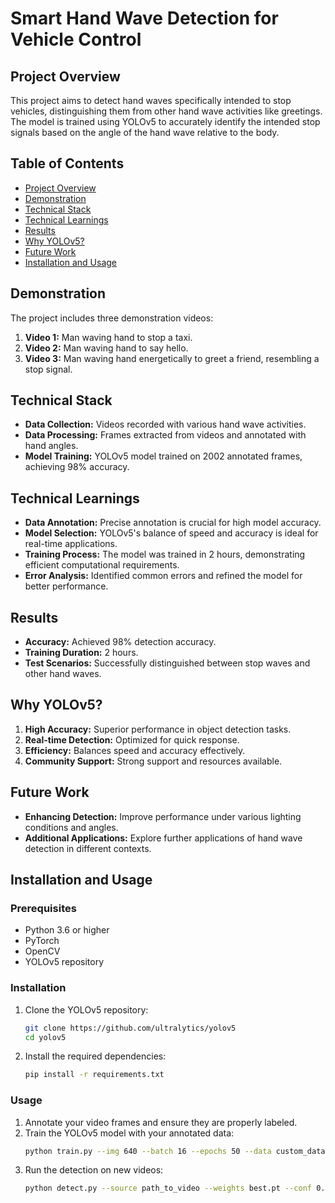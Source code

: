 # Smart Hand Wave Detection for Vehicle Control

## Project Overview
This project aims to detect hand waves specifically intended to stop vehicles, distinguishing them from other hand wave activities like greetings. The model is trained using YOLOv5 to accurately identify the intended stop signals based on the angle of the hand wave relative to the body.

## Table of Contents
- [Project Overview](#project-overview)
- [Demonstration](#demonstration)
- [Technical Stack](#technical-stack)
- [Technical Learnings](#technical-learnings)
- [Results](#results)
- [Why YOLOv5?](#why-yolov5)
- [Future Work](#future-work)
- [Installation and Usage](#installation-and-usage)

## Demonstration
The project includes three demonstration videos:
1. **Video 1:** Man waving hand to stop a taxi.
2. **Video 2:** Man waving hand to say hello.
3. **Video 3:** Man waving hand energetically to greet a friend, resembling a stop signal.

## Technical Stack
- **Data Collection:** Videos recorded with various hand wave activities.
- **Data Processing:** Frames extracted from videos and annotated with hand angles.
- **Model Training:** YOLOv5 model trained on 2002 annotated frames, achieving 98% accuracy.

## Technical Learnings
- **Data Annotation:** Precise annotation is crucial for high model accuracy.
- **Model Selection:** YOLOv5's balance of speed and accuracy is ideal for real-time applications.
- **Training Process:** The model was trained in 2 hours, demonstrating efficient computational requirements.
- **Error Analysis:** Identified common errors and refined the model for better performance.

## Results
- **Accuracy:** Achieved 98% detection accuracy.
- **Training Duration:** 2 hours.
- **Test Scenarios:** Successfully distinguished between stop waves and other hand waves.

## Why YOLOv5?
1. **High Accuracy:** Superior performance in object detection tasks.
2. **Real-time Detection:** Optimized for quick response.
3. **Efficiency:** Balances speed and accuracy effectively.
4. **Community Support:** Strong support and resources available.

## Future Work
- **Enhancing Detection:** Improve performance under various lighting conditions and angles.
- **Additional Applications:** Explore further applications of hand wave detection in different contexts.

## Installation and Usage
### Prerequisites
- Python 3.6 or higher
- PyTorch
- OpenCV
- YOLOv5 repository

### Installation
1. Clone the YOLOv5 repository:
    ```bash
    git clone https://github.com/ultralytics/yolov5
    cd yolov5
    ```
2. Install the required dependencies:
    ```bash
    pip install -r requirements.txt
    ```

### Usage
1. Annotate your video frames and ensure they are properly labeled.
2. Train the YOLOv5 model with your annotated data:
    ```bash
    python train.py --img 640 --batch 16 --epochs 50 --data custom_data.yaml --cfg yolov5s.yaml --weights yolov5s.pt
    ```
3. Run the detection on new videos:
    ```bash
    python detect.py --source path_to_video --weights best.pt --conf 0.25
    ```



